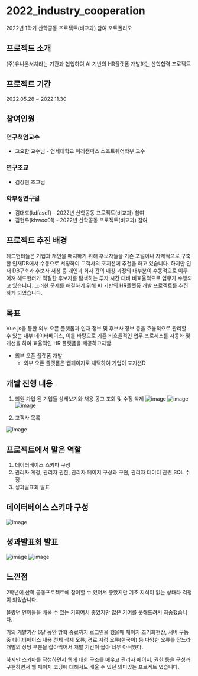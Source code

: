 # 2022_industry_cooperation
2022년 1학기 산학공동 프로젝트(비교과) 참여 포트폴리오


## 프로젝트 소개
(주)유니온서치라는 기관과 협업하여 AI 기반의 HR플랫폼 개발하는 산학협력 프로젝트

## 프로젝트 기간
2022.05.28 ~ 2022.11.30

## 참여인원
### 연구책임교수
  - 고요한 교수님 - 연세대학교 미래캠퍼스 소프트웨어학부 교수

### 연구조교
  - 김장현 조교님

### 학부생연구원
  - 김대호(kdfasdf) - 2022년 산학공동 프로젝트(비교과) 참여
  - 김현우(khwoo01) - 2022년 산학공동 프로젝트(비교과) 참여

## 프로젝트 추진 배경
헤드헌터들은 기업과 개인을 매치하기 위해 후보자들을 기존 포털이나 자체적으로 구축한 인재DB에서 수동으로 서칭하여 고객사의 포지션에 추천을 하고 있습니다. 하지만 인재 DB구축과 후보자 서칭 등 개인과 회사 간의 매칭 과정의 대부분이 수동적으로 이루어져 헤드헌터가 적절한 후보자를 탐색하는 투자 시간 대비 비효율적으로 업무가 수행되고 있습니다. 그러한 문제를 해결하기 위해 AI 기반의 HR플랫폼 개발 프로젝트를 추진하게 되었습니다.

## 목표
Vue.js을 통한 외부 오픈 플랫폼과 인재 정보 및 후보사 정보 등을 효율적으로 관리할 수 있는 내부 데이터베이스, 이를 바탕으로 기존 비효율적인 업무 프로세스를 자동화 및 개선을 하여 효율적인 HR 플랫폼을 제공하고자함.
  - 외부 오픈 플랫폼 개발
    - 외부 오픈 플랫폼은 웹페이지로 채택하여 기업이 포지션D
## 개발 진행 내용
1. 회원 가입 된 기업들 상세보기와 채용 공고 조회 및 수정 삭제
![image](https://user-images.githubusercontent.com/83395200/220016694-8f1ac25a-ee65-4744-a9d7-ee0652178fb9.png)
![image](https://user-images.githubusercontent.com/83395200/220016752-168ee025-d2ed-47b8-8b08-965109c25511.png)
![image](https://user-images.githubusercontent.com/83395200/220016771-3ce606b0-4b35-4297-b4ec-de4e96cffde3.png)

 2. 고객사 목록

  ![image](https://user-images.githubusercontent.com/83395200/220016796-dfcaeda1-41ed-4f2e-9e18-543df564b4d4.png)

## 프로젝트에서 맡은 역할
1. 데이터베이스 스키마 구성
2. 관리자 계정, 관리자 권한, 관리자 페이지 구성과 구현, 관리자 데이터 관련 SQL 수정
3. 성과발표회 발표

## 데이터베이스 스키마 구성
![image](https://user-images.githubusercontent.com/83395200/220015354-8464e5cc-efb9-4b31-b57e-042df59c4219.png)
<br>

## 성과발표회 발표
![image](https://user-images.githubusercontent.com/83395200/220019467-da79fae6-ea8f-4252-96d3-fdb207c3f028.png)
![image](https://user-images.githubusercontent.com/83395200/220019956-3a7d09f5-aa7d-482f-840c-0eaf7427e5c3.png)
<br>

## 느낀점
2학년에 산학 공동프로젝트에 참여할 수 있어서 좋았지만 기초 지식이 없는 상태라 걱정이 되었습니다.

몰랐던 언어들을 배울 수 있는 기회여서 좋았지만 많은 기여를 못해드려서 죄송했습니다.

거의 개발기간 6달 동안 방학 종료까지 로그인을 했을때 페이지 초기화현상, 서버 구동중 데이터베이스 내용 전체 삭제 오류, 경로 지정 오류(한국어) 등  다양한 오류를 잡느라 개발의 상당 부분을 잡아먹어서 개발 기간이 짧아 너무 아쉬웠다.

하지만 스키마를 작성하면서 웹에 대한 구조를 배우고 관리자 페이지, 권한 등을 구성과 구현하면서 웹 페이지 코딩에 대해서도 배울 수 있던 의미있는 프로젝트 였습니다.
